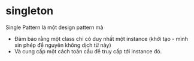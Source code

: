 # singleton
Single Pattern là một design pattern mà

- Đảm bảo rằng một class chỉ có duy nhất một instance (khởi tạo - mình xin phép để nguyên không dịch từ này)
- Và cung cấp một cách toàn cầu để truy cấp tới instance đó.

